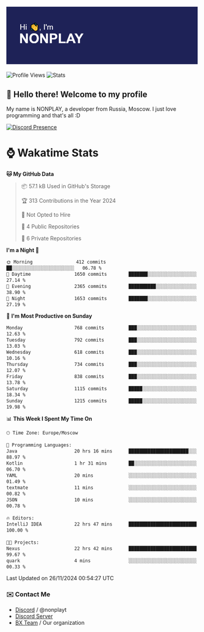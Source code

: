 ![Discord Presence](./header.png)
<br></br>
![Profile Views](https://komarev.com/ghpvc/?username=NONPLAYT&color=blue&style=for-the-badge)
![Stats](https://img.shields.io/badge/0%25-OPTIMIZED-orange?style=for-the-badge)


## :wave: Hello there! Welcome to my profile

My name is NONPLAY, a developer from Russia, Moscow. I just love programming and that's all :D

[![Discord Presence](https://lanyard.cnrad.dev/api/597087584090587177?showDisplayName=true)](https://discord.com/users/597087584090587177) 

# ⌚ Wakatime Stats

<!--START_SECTION:waka-->
**🐱 My GitHub Data** 

> 📦 57.1 kB Used in GitHub's Storage 
 > 
> 🏆 313 Contributions in the Year 2024
 > 
> 🚫 Not Opted to Hire
 > 
> 📜 4 Public Repositories 
 > 
> 🔑 6 Private Repositories 
 > 
**I'm a Night 🦉** 

```text
🌞 Morning                412 commits         ██░░░░░░░░░░░░░░░░░░░░░░░   06.78 % 
🌆 Daytime                1650 commits        ███████░░░░░░░░░░░░░░░░░░   27.14 % 
🌃 Evening                2365 commits        ██████████░░░░░░░░░░░░░░░   38.90 % 
🌙 Night                  1653 commits        ███████░░░░░░░░░░░░░░░░░░   27.19 % 
```
📅 **I'm Most Productive on Sunday** 

```text
Monday                   768 commits         ███░░░░░░░░░░░░░░░░░░░░░░   12.63 % 
Tuesday                  792 commits         ███░░░░░░░░░░░░░░░░░░░░░░   13.03 % 
Wednesday                618 commits         ███░░░░░░░░░░░░░░░░░░░░░░   10.16 % 
Thursday                 734 commits         ███░░░░░░░░░░░░░░░░░░░░░░   12.07 % 
Friday                   838 commits         ███░░░░░░░░░░░░░░░░░░░░░░   13.78 % 
Saturday                 1115 commits        █████░░░░░░░░░░░░░░░░░░░░   18.34 % 
Sunday                   1215 commits        █████░░░░░░░░░░░░░░░░░░░░   19.98 % 
```


📊 **This Week I Spent My Time On** 

```text
🕑︎ Time Zone: Europe/Moscow

💬 Programming Languages: 
Java                     20 hrs 16 mins      ██████████████████████░░░   88.97 % 
Kotlin                   1 hr 31 mins        ██░░░░░░░░░░░░░░░░░░░░░░░   06.70 % 
YAML                     20 mins             ░░░░░░░░░░░░░░░░░░░░░░░░░   01.49 % 
textmate                 11 mins             ░░░░░░░░░░░░░░░░░░░░░░░░░   00.82 % 
JSON                     10 mins             ░░░░░░░░░░░░░░░░░░░░░░░░░   00.78 % 

🔥 Editors: 
IntelliJ IDEA            22 hrs 47 mins      █████████████████████████   100.00 % 

🐱‍💻 Projects: 
Nexus                    22 hrs 42 mins      █████████████████████████   99.67 % 
quark                    4 mins              ░░░░░░░░░░░░░░░░░░░░░░░░░   00.33 % 
```


 Last Updated on 26/11/2024 00:54:27 UTC
<!--END_SECTION:waka-->

### ✉️ Contact Me

- [Discord](https://discord.com/users/597087584090587177) / @nonplayt
- [Discord Server](https://discord.gg/p7cxhw7E2M)
- [BX Team](https://github.com/BX-Team) / Our organization
